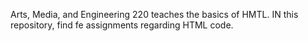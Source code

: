 Arts, Media, and Engineering 220 teaches the basics of HMTL. IN this repository, find fe assignments regarding HTML code.
